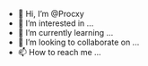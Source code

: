- 👋 Hi, I’m @Procxy
- 👀 I’m interested in ...
- 🌱 I’m currently learning ...
- 💞️ I’m looking to collaborate on ...
- 📫 How to reach me ...

<!---
Procxy/Procxy is a ✨ special ✨ repository because its `README.md` (this file) appears on your GitHub profile.
You can click the Preview link to take a look at your changes.
--->
